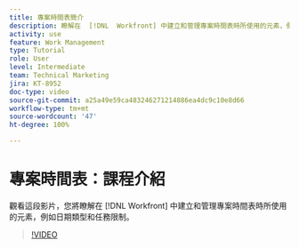 ```yaml
---
title: 專案時間表簡介
description: 瞭解在  [!DNL  Workfront] 中建立和管理專案時間表時所使用的元素，例如日期類型和任務限制。
activity: use
feature: Work Management
type: Tutorial
role: User
level: Intermediate
team: Technical Marketing
jira: KT-8952
doc-type: video
source-git-commit: a25a49e59ca483246271214886ea4dc9c10e8d66
workflow-type: tm+mt
source-wordcount: '47'
ht-degree: 100%

---
```


# 專案時間表：課程介紹

觀看這段影片，您將瞭解在 [!DNL  Workfront] 中建立和管理專案時間表時所使用的元素，例如日期類型和任務限制。

>[!VIDEO](https://video.tv.adobe.com/v/335212/?quality=12&learn=on)
